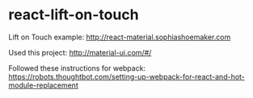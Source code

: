 # react-lift-on-touch
Lift on Touch example: http://react-material.sophiashoemaker.com

Used this project: http://material-ui.com/#/

Followed these instructions for webpack: https://robots.thoughtbot.com/setting-up-webpack-for-react-and-hot-module-replacement
